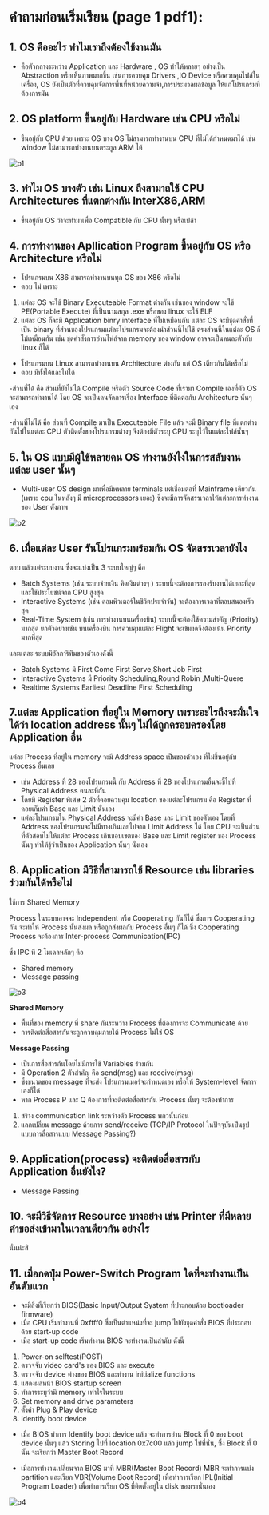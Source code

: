 # คำถามก่อนเริ่มเรียน (page 1 pdf1):
## **1. OS คืออะไร ทำไมเราถึงต้องใช้งานมัน**

- คือตัวกลางระหว่าง Application และ Hardware ,
OS ทำให้หลายๆ อย่างเป็น Abstraction หรือเห็นภาพมากขึ้น เช่นการควบคุม Drivers ,IO Device หรือควบคุมไฟล์ในเครื่อง,
OS ยังเป็นตัวที่ควบคุมจัดการพื้นที่หน่วยความจำ,การประมวลผลข้อมูล ให้แก่โปรแกรมที่ต้องการมัน 

## **2. OS platform ขึ้นอยู่กับ Hardware เช่น CPU หรือไม่**
- ขึ้นอยู่กับ CPU ด้วย เพราะ OS บาง OS ไม่สามารถทำงานบน CPU ที่ไม่ได้กำหนดมาได้ เช่น window ไม่สามารถทำงานบนตระกูล ARM ได้

![p1](./p1.png)

## **3. ทำไม OS บางตัว เช่น Linux ถึงสามาถใช้ CPU Architectures ที่แตกต่างกัน InterX86,ARM**
- ขึ้นอยู่กับ OS ว่าจะทำมาเพื่อ Compatible กับ CPU นั้นๆ หรือเปล่า 

## **4. การทำงานของ Apllication Program ขึ้นอยู่กับ OS หรือ Architecture หรือไม่**

- โปรแกรมบน X86 สามารถทำงานบนทุก OS ของ X86 หรือไม่ 
- ตอบ ไม่ เพราะ 
1) แต่ละ OS จะใช้ Binary Executeable Format ต่างกัน เช่นของ window จะใช้ PE(Portable Execute) ที่เป็นนามสกุล .exe หรือของ linux จะใช้ ELF 
2) แต่ละ OS ก็จะมี Application binry interface ที่ไม่เหมือนกัน แต่ละ OS จะมีชุดคำสั่งที่เป็น binary ที่ส่วนของโปรแกรมแต่ละโปรแกรมจะต้องนำส่วนนี้ไปใช้ ตรงส่วนนี้ในแต่ละ OS ก็ไม่เหมือนกัน เช่น ชุดคำสั่งการอ่านไฟล์จาก memory ของ window อาจจะเป็นคนละตัวกับ linux ก็ได้ 

- โปรแกรมบน Linux สามารถทำงานบน Architecture  ต่างกัน แต่ OS เดียวกันได้หรือไม่
- ตอบ มีทั้งได้และไม่ได้ 

-ส่วนที่ได้ คือ ส่วนที่ยังไม่ได้ Compile หรือตัว Source Code ที่เรามา Compile เองที่ตัว OS จะสามารถทำงานได้ โดย OS จะเป็นคนจัดการเรื่อง Interface ที่ติดต่อกับ Architecture นั้นๆ เอง

-ส่วนที่ไม่ได้ คือ ส่วนที่ Compile มาเป็น Executeable File แล้ว จะมี Binary file ที่แตกต่างกันไปในแต่ละ CPU ตัวติดตั้งของโปรแกรมต่างๆ จึงต้องมีตัวระบุ CPU ระบุไว้ในแต่ละไฟล์นั้นๆ 


## **5. ใน OS แบบมีผู้ใช้หลายคน OS ทำงานยังไงในการสลับงานแต่ละ user นั้นๆ**

- Multi-user OS design มาเพื่อมีหหลาย terminals แต่เชื่อมต่อที่ Mainframe เดียวกัน (เพราะ cpu ในหลังๆ มี microprocessors เยอะ) ซึ่งจะมีการจัดสรรเวลาให้แต่ละการทำงานของ User ดังภาพ

![p2](./p2.jfif)

## **6. เมื่อแต่ละ User รันโปรแกรมพร้อมกัน OS จัดสรรเวลายังไง**

ตอบ แล้วแต่ระบบงาน ซึ่งจะแบ่งเป็น 3 ระบบใหญ่ๆ คือ
- Batch Systems (เช่น ระบบจ่ายเงิน คิดเงินต่างๆ ) ระบบนี้จะต้องการรองรับงานได้เยอะที่สุด และใช้ประโยชน์จาก CPU สูงสุด
- Interactive Systems (เช่น คอมพิวเตอร์ในชีวิตประจำวัน) จะต้องการเวลาที่ตอบสนองเร็วสุด
- Real-Time System (เช่น การทำงานบนเครื่องบิน) ระบบนี้จะต้องใช้ความสำคัญ (Priority) มากสุด ยกตัวอย่างเช่น บนเครื่องบิน การควบคุมแต่ละ Flight จะเข้มงดจึงต้องเน้น Priority มากที่สุด

และแต่ละ ระบบมีอัลการิทึมของตัวเองดังนี้
- Batch Systems มี First Come First Serve,Short Job First
- Interactive Systems มี Priority Scheduling,Round Robin ,Multi-Quere
- Realtime Systems Earliest Deadline First Scheduling

## **7.แต่ละ Application ที่อยู่ใน Memory เพราะอะไรถึงจะมั่นใจได้ว่า location address นั้นๆ ไม่ได้ถูกครอบครองโดย Application อื่น**

แต่ละ Process ที่อยู่ใน memory จะมี Address space เป็นของตัวเอง ที่ไม่ขึ้นอยู่กับ Process อื่นเลย 
- เช่น Address ที่ 28 ของโปรแกรมนี้ กับ Address ที่ 28 ของโปรแกรมอื่นจะชี้ไปที่ Physical Address คนละที่กัน
- โดยมี Register พิเศษ 2 ตัวที่คอยควบคุม location ของแต่ละโปรแกรม คือ Register ที่คอยเก็บค่า Base และ Limit นั่นเอง 
- แต่ละโปรแกรมใน Physical Address จะมีค่า Base และ Limit ของตัวเอง โดยที่ Address ของโปรแกรมจะไม่มีทางเกินเลยไปจาก Limit Address ได้
โดย CPU จะเป็นส่วนที่ตัวสอบไม่ให้แต่ละ Process เกินขอบเขตของ Base และ Limit register ของ Process นั้นๆ ทำให้รู้ว่าเป็นของ Application นั้นๆ นั่งเอง


## **8. Application มีวิธีที่สามารถใช้ Resource เช่น libraries ร่วมกันได้หรือไม่**
 
ใช้การ Shared Memory 

Process ในระบบอาจจะ Independent หรือ Cooperating กันก็ได้ ซึ่งการ Cooperating กัน จะทำให้ Process นั้นส่งผล หรือถูกส่งผลกับ Process อื่นๆ ก็ได้ ซึ่ง Cooperating Process จะต้องการ Inter-process Communication(IPC) 

ซึ่ง IPC ที 2 โมเดลหลักๆ คือ 
- Shared memory
- Message passing

![p3](./p3.png)

**Shared Memory**
- พื้นที่ของ memory ที่ share กันระหว่าง Process ที่ต้องการจะ Communicate ด้วย
- การติดต่อสื่อสารกันจะถูกควบคุมภายใต้ Process ไม่ใช่ OS

**Message Passing**
- เป็นการสื่อสารกันโดยไม่มีการใช้ Variables ร่วมกัน 
- มี Operation 2 ตัวสำคัญ คือ send(msg) และ receive(msg)
- ซึ่งขนาดของ message ที่จะส่ง โปรแกรมเมอร์จะกำหนดเอง หรือให้ System-level จัดการเองก็ได้
- หาก Process P และ Q ต้องการที่จะติดต่อสื่อสารกัน Process นั้นๆ จะต้องทำการ
1. สร้าง communication link ระหว่างตัว Process พกวนั้นก่อน
2. แลกเปลี่ยน message ด้วยการ send/receive 
(TCP/IP Protocol ในปัจจุบันเป็นรูปแบบการสื่อสารแบบ Message Passing?)


## **9. Application(process) จะติดต่อสื่อสารกับ Application อื่นยังไง?**

- Message Passing

## **10. จะมีวิธีจัดการ Resource บางอย่าง เช่น Printer ที่มีหลายคำขอส่งเข้ามาในเวลาเดียวกัน อย่างไร**

นั่นน่ะสิ

## **11. เมื่อกดปุ่ม Power-Switch Program ใดที่จะทำงานเป็นอันดับแรก**

- จะมีสิ่งที่เรียกว่า BIOS(Basic Input/Output System ที่ประกอบด้วย bootloader firmware)
- เมื่อ CPU เริ่มทำงานที่ 0xffff0 ซึ่งเป็นตำแหน่งที่จะ jump ไปยังชุดคำสั่ง BIOS ที่ประกอบด้วย start-up code
- เมื่อ start-up code เริ่มทำงาน BIOS จะทำงานเป็นลำดับ ดังนี้
1. Power-on selftest(POST)
2. ตรวจจับ video card's ของ BIOS และ execute 
3. ตรวจจับ device ต่างของ BIOS และทำงาน initialize functions
4. แสดงผลหน้า BIOS startup screen
5. ทำการระบุว่ามี memory เท่าไรในระบบ
6. Set memory and drive parameters
7. ตั้งค่า Plug & Play device
8. Identify boot device
- เมื่อ BIOS ทำการ Identify boot device แล้ว จะทำการอ่าน Block ที่ 0 ของ boot device นั้นๆ แล้ว Storing ไปที่ location 0x7c00 แล้ว jump ไปที่นั่น, ซึ่ง Block ที่ 0 นั้น จะเรียกว่า Master Boot Record

- เมื่อการทำงานเปลี่ยนจาก BIOS มาที่ MBR(Master Boot Record) MBR จะทำการแบ่ง partition และเรียก VBR(Volume Boot Record) เพื่อทำการเรียก IPL(Initial Program Loader) เพื่อทำการเรียก OS ที่ติดตั้งอยู่ใน disk ของเรานั่นเอง

![p4](./p4.png)


